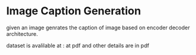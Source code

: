 # Image Caption Generation
 given an image genrates the caption of image based on encoder decoder architecture.

 dataset is avalilable at : at pdf and other details are in pdf
 
